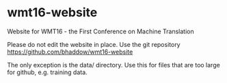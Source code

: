 # wmt16-website
Website for WMT16 - the First Conference on Machine Translation


Please do not edit the website in place. Use the git repository
https://github.com/bhaddow/wmt16-website

The only exception is the data/ directory. Use this for files that 
are too large for github, e.g. training data.

